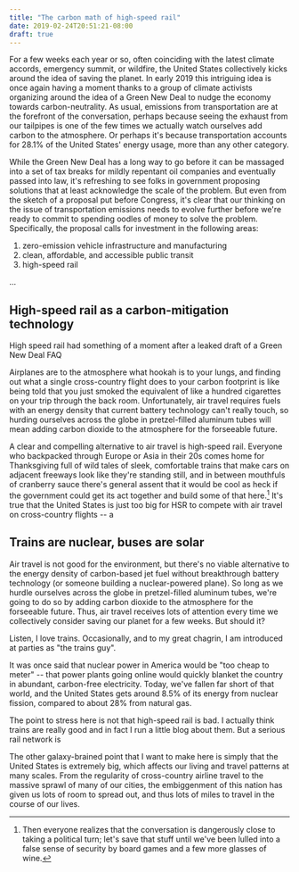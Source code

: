 ```yaml
---
title: "The carbon math of high-speed rail"
date: 2019-02-24T20:51:21-08:00
draft: true
---
```


For a few weeks each year or so, often coinciding with the latest climate accords, emergency summit, or wildfire, the United States collectively kicks around the idea of saving the planet. In early 2019 this intriguing idea is once again having a moment thanks to a group of climate activists organizing around the idea of a Green New Deal to nudge the economy towards carbon-neutrality. As usual, emissions from transportation are at the forefront of the conversation, perhaps because seeing the exhaust from our tailpipes is one of the few times we actually watch ourselves add carbon to the atmosphere. Or perhaps it's because transportation accounts for 28.1% of the United States' energy usage, more than any other category.

While the Green New Deal has a long way to go before it can be massaged into a set of tax breaks for mildly repentant oil companies and eventually passed into law, it's refreshing to see folks in government proposing solutions that at least acknowledge the scale of the problem. But even from the sketch of a proposal put before Congress, it's clear that our thinking on the issue of transportation emissions needs to evolve further before we're ready to commit to spending oodles of money to solve the problem. Specifically, the proposal calls for investment in the following areas:

1. zero-emission vehicle infrastructure and manufacturing
2. clean, affordable, and accessible public transit
3. high-speed rail

...

## High-speed rail as a carbon-mitigation technology

High speed rail had something of a moment after a leaked draft of a Green New Deal FAQ

Airplanes are to the atmosphere what hookah is to your lungs, and finding out what a single cross-country flight does to your carbon footprint is like being told that you just smoked the equivalent of like a hundred cigarettes on your trip through the back room. Unfortunately, air travel requires fuels with an energy density that current battery technology can't really touch, so hurding ourselves across the globe in pretzel-filled aluminum tubes will mean adding carbon dioxide to the atmosphere for the forseeable future.

A clear and compelling alternative to air travel is high-speed rail. Everyone who backpacked through Europe or Asia in their 20s comes home for Thanksgiving full of wild tales of sleek, comfortable trains that make cars on adjacent freeways look like they're standing still, and in between mouthfuls of cranberry sauce there's general assent that it would be cool as heck if the government could get its act together and build some of that here.[^1] It's true that the United States is just too big for HSR to compete with air travel on cross-country flights -- a 

## Trains are nuclear, buses are solar

Air travel is not good for the environment, but there's no viable alternative to the energy density of carbon-based jet fuel without breakthrough battery technology (or someone building a nuclear-powered plane). So long as we hurdle ourselves across the globe in pretzel-filled aluminum tubes, we're going to do so by adding carbon dioxide to the atmosphere for the forseeable future. Thus, air travel receives lots of attention every time we collectively consider saving our planet for a few weeks. But should it?

Listen, I love trains. Occasionally, and to my great chagrin, I am introduced at parties as "the trains guy".

It was once said that nuclear power in America would be "too cheap to meter" -- that power plants going online would quickly blanket the country in abundant, carbon-free electricity. Today, we've fallen far short of that world, and the United States gets around 8.5% of its energy from nuclear fission, compared to about 28% from natural gas.

The point to stress here is not that high-speed rail is bad. I actually think trains are really good and in fact I run a little blog about them. But a serious rail network is

The other galaxy-brained point that I want to make here is simply that the United States is extremely big, which affects our living and travel patterns at many scales. From the regularity of cross-country airline travel to the massive sprawl of many of our cities, the embiggenment of this nation has given us lots of room to spread out, and thus lots of miles to travel in the course of our lives.

[^1]: Then everyone realizes that the conversation is dangerously close to taking a political turn; let's save that stuff until we've been lulled into a false sense of security by board games and a few more glasses of wine.